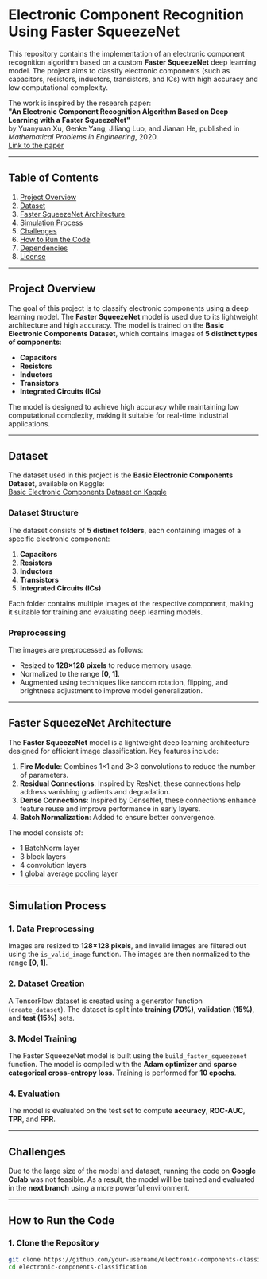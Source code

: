 # Electronic Component Recognition Using Faster SqueezeNet

This repository contains the implementation of an electronic component recognition algorithm based on a custom **Faster SqueezeNet** deep learning model. The project aims to classify electronic components (such as capacitors, resistors, inductors, transistors, and ICs) with high accuracy and low computational complexity.

The work is inspired by the research paper:  
**"An Electronic Component Recognition Algorithm Based on Deep Learning with a Faster SqueezeNet"**  
by Yuanyuan Xu, Genke Yang, Jiliang Luo, and Jianan He, published in *Mathematical Problems in Engineering*, 2020.  
[Link to the paper](https://onlinelibrary.wiley.com/doi/full/10.1155/2020/2940286)

---

## Table of Contents
1. [Project Overview](#project-overview)
2. [Dataset](#dataset)
3. [Faster SqueezeNet Architecture](#faster-squeezenet-architecture)
4. [Simulation Process](#simulation-process)
5. [Challenges](#challenges)
6. [How to Run the Code](#how-to-run-the-code)
7. [Dependencies](#dependencies)
8. [License](#license)

---

## Project Overview

The goal of this project is to classify electronic components using a deep learning model. The **Faster SqueezeNet** model is used due to its lightweight architecture and high accuracy. The model is trained on the **Basic Electronic Components Dataset**, which contains images of **5 distinct types of components**:
- **Capacitors**
- **Resistors**
- **Inductors**
- **Transistors**
- **Integrated Circuits (ICs)**

The model is designed to achieve high accuracy while maintaining low computational complexity, making it suitable for real-time industrial applications.

---

## Dataset

The dataset used in this project is the **Basic Electronic Components Dataset**, available on Kaggle:  
[Basic Electronic Components Dataset on Kaggle](https://www.kaggle.com/datasets/julioazancort/basic-electronic-components)

### Dataset Structure
The dataset consists of **5 distinct folders**, each containing images of a specific electronic component:
1. **Capacitors**
2. **Resistors**
3. **Inductors**
4. **Transistors**
5. **Integrated Circuits (ICs)**

Each folder contains multiple images of the respective component, making it suitable for training and evaluating deep learning models.

### Preprocessing
The images are preprocessed as follows:
- Resized to **128×128 pixels** to reduce memory usage.
- Normalized to the range **[0, 1]**.
- Augmented using techniques like random rotation, flipping, and brightness adjustment to improve model generalization.

---

## Faster SqueezeNet Architecture

The **Faster SqueezeNet** model is a lightweight deep learning architecture designed for efficient image classification. Key features include:
1. **Fire Module**: Combines 1×1 and 3×3 convolutions to reduce the number of parameters.
2. **Residual Connections**: Inspired by ResNet, these connections help address vanishing gradients and degradation.
3. **Dense Connections**: Inspired by DenseNet, these connections enhance feature reuse and improve performance in early layers.
4. **Batch Normalization**: Added to ensure better convergence.

The model consists of:
- 1 BatchNorm layer
- 3 block layers
- 4 convolution layers
- 1 global average pooling layer

---

## Simulation Process

### 1. Data Preprocessing
Images are resized to **128×128 pixels**, and invalid images are filtered out using the `is_valid_image` function. The images are then normalized to the range **[0, 1]**.

### 2. Dataset Creation
A TensorFlow dataset is created using a generator function (`create_dataset`). The dataset is split into **training (70%)**, **validation (15%)**, and **test (15%)** sets.

### 3. Model Training
The Faster SqueezeNet model is built using the `build_faster_squeezenet` function. The model is compiled with the **Adam optimizer** and **sparse categorical cross-entropy loss**. Training is performed for **10 epochs**.

### 4. Evaluation
The model is evaluated on the test set to compute **accuracy**, **ROC-AUC**, **TPR**, and **FPR**.

---

## Challenges

Due to the large size of the model and dataset, running the code on **Google Colab** was not feasible. As a result, the model will be trained and evaluated in the **next branch** using a more powerful environment.

---

## How to Run the Code

### 1. Clone the Repository
```bash
git clone https://github.com/your-username/electronic-components-classification.git
cd electronic-components-classification

